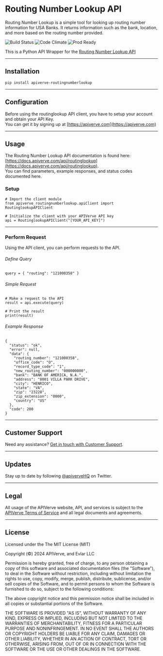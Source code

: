Routing Number Lookup API
============

Routing Number Lookup is a simple tool for looking up routing number information for USA Banks. It returns information such as the bank, location, and more based on the routing number provided.

![Build Status](https://img.shields.io/badge/build-passing-green)
![Code Climate](https://img.shields.io/badge/maintainability-B-purple)
![Prod Ready](https://img.shields.io/badge/production-ready-blue)

This is a Python API Wrapper for the [Routing Number Lookup API](https://apiverve.com/marketplace/api/routinglookup)

---

## Installation
	pip install apiverve-routingnumberlookup

---

## Configuration

Before using the routinglookup API client, you have to setup your account and obtain your API Key.  
You can get it by signing up at [https://apiverve.com](https://apiverve.com)

---

## Usage

The Routing Number Lookup API documentation is found here: [https://docs.apiverve.com/api/routinglookup](https://docs.apiverve.com/api/routinglookup).  
You can find parameters, example responses, and status codes documented here.

### Setup

```
# Import the client module
from apiverve_routingnumberlookup.apiClient import RoutinglookupAPIClient

# Initialize the client with your APIVerve API key
api = RoutinglookupAPIClient("[YOUR_API_KEY]")
```

---


### Perform Request
Using the API client, you can perform requests to the API.

###### Define Query

```
query = { "routing": "121000358" }
```

###### Simple Request

```
# Make a request to the API
result = api.execute(query)

# Print the result
print(result)
```

###### Example Response

```
{
  "status": "ok",
  "error": null,
  "data": {
    "routing_number": "121000358",
    "office_code": "O",
    "record_type_code": "1",
    "new_routing_number": "000000000",
    "bank": "BANK OF AMERICA, N.A.",
    "address": "8001 VILLA PARK DRIVE",
    "city": "HENRICO",
    "state": "VA",
    "zip": "23228",
    "zip_extension": "0000",
    "country": "US"
  },
  "code": 200
}
```

---

## Customer Support

Need any assistance? [Get in touch with Customer Support](https://apiverve.com/contact).

---

## Updates
Stay up to date by following [@apiverveHQ](https://twitter.com/apiverveHQ) on Twitter.

---

## Legal

All usage of the APIVerve website, API, and services is subject to the [APIVerve Terms of Service](https://apiverve.com/terms) and all legal documents and agreements.

---

## License
Licensed under the The MIT License (MIT)

Copyright (&copy;) 2024 APIVerve, and Evlar LLC

Permission is hereby granted, free of charge, to any person obtaining a copy of this software and associated documentation files (the "Software"), to deal in the Software without restriction, including without limitation the rights to use, copy, modify, merge, publish, distribute, sublicense, and/or sell copies of the Software, and to permit persons to whom the Software is furnished to do so, subject to the following conditions:

The above copyright notice and this permission notice shall be included in all copies or substantial portions of the Software.

THE SOFTWARE IS PROVIDED "AS IS", WITHOUT WARRANTY OF ANY KIND, EXPRESS OR IMPLIED, INCLUDING BUT NOT LIMITED TO THE WARRANTIES OF MERCHANTABILITY, FITNESS FOR A PARTICULAR PURPOSE AND NONINFRINGEMENT. IN NO EVENT SHALL THE AUTHORS OR COPYRIGHT HOLDERS BE LIABLE FOR ANY CLAIM, DAMAGES OR OTHER LIABILITY, WHETHER IN AN ACTION OF CONTRACT, TORT OR OTHERWISE, ARISING FROM, OUT OF OR IN CONNECTION WITH THE SOFTWARE OR THE USE OR OTHER DEALINGS IN THE SOFTWARE.